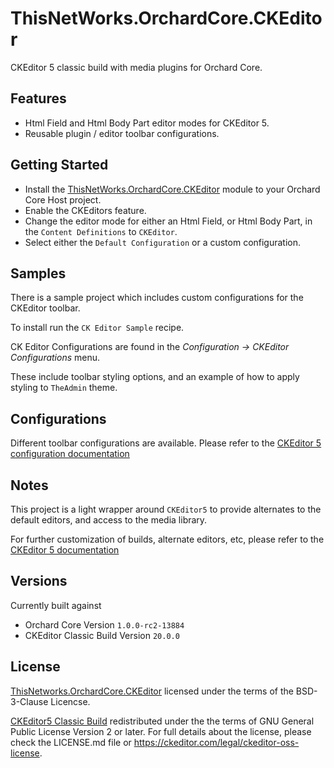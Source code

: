 # ThisNetWorks.OrchardCore.CKEditor
CKEditor 5 classic build with media plugins for Orchard Core.

## Features

- Html Field and Html Body Part editor modes for CKEditor 5.
- Reusable plugin / editor toolbar configurations.

## Getting Started

- Install the [ThisNetWorks.OrchardCore.CKEditor](https://www.nuget.org/packages/ThisNetWorks.OrchardCore.CKEditor) module to your Orchard Core Host project.
- Enable the CKEditors feature.
- Change the editor mode for either an Html Field, or Html Body Part, in the `Content Definitions` to `CKEditor`.
- Select either the `Default Configuration` or a custom configuration.

## Samples

There is a sample project which includes custom configurations for the CKEditor toolbar.

To install run the `CK Editor Sample` recipe.

CK Editor Configurations are found in the _Configuration -> CKEditor Configurations_ menu.

These include toolbar styling options, and an example of how to apply styling to `TheAdmin` theme.

## Configurations

Different toolbar configurations are available.
Please refer to the [CKEditor 5 configuration documentation](https://ckeditor.com/docs/ckeditor5/latest/builds/guides/integration/configuration.html)

## Notes

This project is a light wrapper around `CKEditor5` to provide alternates to the default editors, and access to the media library.

For further customization of builds, alternate editors, etc, please refer to the [CKEditor 5 documentation](https://ckeditor.com/docs/ckeditor5/latest/)

## Versions

Currently built against 

- Orchard Core Version `1.0.0-rc2-13884`
- CKEditor Classic Build Version `20.0.0`

## License

[ThisNetworks.OrchardCore.CKEditor](https://github.com/ThisNetWorks/ThisNetWorks.OrchardCore.CKEditor/blob/master/LICENSE) licensed under the terms of the BSD-3-Clause Licencse.

[CKEditor5 Classic Build](https://github.com/ckeditor/ckeditor5/blob/master/LICENSE.md) redistributed under the the terms of GNU General Public License Version 2 or later. For full details about the license, please check the LICENSE.md file or https://ckeditor.com/legal/ckeditor-oss-license.
